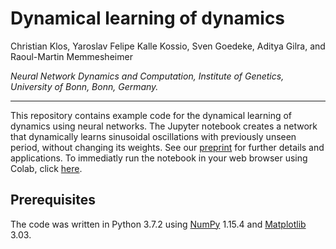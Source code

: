 # **Dynamical learning of dynamics**
Christian Klos, Yaroslav Felipe Kalle Kossio, Sven Goedeke, Aditya Gilra, and Raoul-Martin Memmesheimer

*Neural Network Dynamics and Computation, Institute of Genetics, University of Bonn, Bonn, Germany.*

---

This repository contains example code for the dynamical learning of dynamics using neural networks. The Jupyter notebook creates a network that dynamically learns sinusoidal oscillations with previously unseen period, without changing its weights. See our [preprint](https://arxiv.org/abs/1902.02875) for further details and applications. To immediatly run the notebook in your web browser using Colab, click [here](https://colab.research.google.com/github/chklos/dynamical-learning/master/dynlearn.ipynb).

## Prerequisites

The code was written in Python 3.7.2 using [NumPy](https://numpy.org/) 1.15.4 and [Matplotlib](https://matplotlib.org/) 3.03.